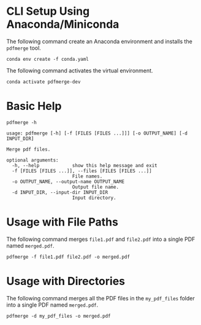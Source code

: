 # CLI Setup Using Anaconda/Miniconda

The following command create an Anaconda environment and installs the `pdfmerge` tool.
```shell
conda env create -f conda.yaml
```

The following command activates the virtual environment.
```shell
conda activate pdfmerge-dev
```

# Basic Help

```shell
pdfmerge -h
```
```
usage: pdfmerge [-h] [-f [FILES [FILES ...]]] [-o OUTPUT_NAME] [-d INPUT_DIR]

Merge pdf files.

optional arguments:
  -h, --help            show this help message and exit
  -f [FILES [FILES ...]], --files [FILES [FILES ...]]
                        File names.
  -o OUTPUT_NAME, --output-name OUTPUT_NAME
                        Output file name.
  -d INPUT_DIR, --input-dir INPUT_DIR
                        Input directory.
```

# Usage with File Paths

The following command merges `file1.pdf` and `file2.pdf` into a single PDF named `merged.pdf`.
```shell
pdfmerge -f file1.pdf file2.pdf -o merged.pdf
```

# Usage with Directories

The following command merges all the PDF files in the `my_pdf_files` folder into a single PDF named `merged.pdf`.
```shell
pdfmerge -d my_pdf_files -o merged.pdf
```
